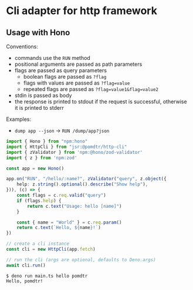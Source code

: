 # Cli adapter for http framework

## Usage with Hono

Conventions:

- commands use the `RUN` method
- positional arguments are passed as path parameters
- flags are passed as query parameters
  - boolean flags are passed as `?flag`
  - flags with values are passed as `?flag=value`
  - repeated flags are passed as `?flag=value1&flag=value2`
- stdin is passed as body
- the response is printed to stdout if the request is successful, otherwise it is printed to stderr

Examples:

- `dump app --json` -> `RUN /dump/app?json`

```ts
import { Hono } from "npm:hono"
import { HttpCli } from "jsr:@pomdtr/http-cli"
import { zValidator } from 'npm:@hono/zod-validator'
import { z } from 'npm:zod'

const app = new Hono()

app.on("RUN", "/hello/:name?", zValidator("query", z.object({
    help: z.string().optional().describe("Show help"),
})), (c) => {
    const flags = c.req.valid("query")
    if (flags.help) {
        return c.text("Usage: hello [name]")
    }

    const { name = "World" } = c.req.param()
    return c.text(`Hello, ${name}!`)
})

// create a cli instance
const cli = new HttpCli(app.fetch)

// run the cli (args are optional, defaults to Deno.args)
await cli.run()
```

```console
$ deno run main.ts hello pomdtr
Hello, pomdtr!
```
